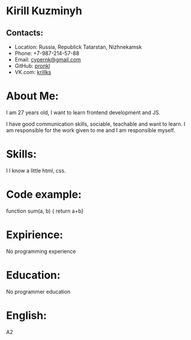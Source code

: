 # Kirill Kuzminyh

## Contacts:

- Location: Russia, Republick Tatarstan, Nizhnekamsk
- Phone: +7-987-214-57-88
- Email: cypernk@gmail.com
- GitHub: [pronkl](https://github.com/pronkl)
- VK.com: [krillks](https://vk.com/krillks)

# About Me:

I am 27 years old, I want to learn frontend development and JS.

I have good communication skills, sociable, teachable and want to learn. I am responsible for the work given to me and I am responsible myself.

# Skills:
I I know a little html, css.

# Code example:
function sum(a, b) { return a+b}

# Expirience:
No programming experience

# Education:
No programmer education

# English:
A2
